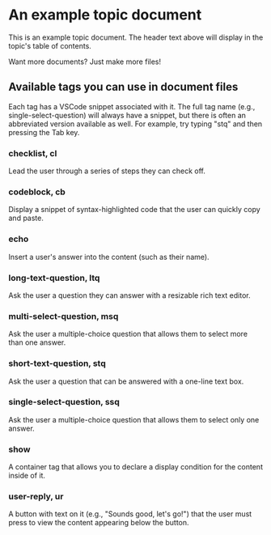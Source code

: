 # An example topic document

This is an example topic document. The header text above will display in the topic's table of contents.

Want more documents? Just make more files!

## Available tags you can use in document files

Each tag has a VSCode snippet associated with it. The full tag name (e.g., single-select-question) will always have a snippet, but there is often an abbreviated version available as well. For example, try typing "stq" and then pressing the Tab key.

### checklist, cl

Lead the user through a series of steps they can check off.

### codeblock, cb

Display a snippet of syntax-highlighted code that the user can quickly copy and paste.

### echo

Insert a user's answer into the content (such as their name).

### long-text-question, ltq

Ask the user a question they can answer with a resizable rich text editor.

### multi-select-question, msq

Ask the user a multiple-choice question that allows them to select more than one answer.

### short-text-question, stq

Ask the user a question that can be answered with a one-line text box.

### single-select-question, ssq

Ask the user a multiple-choice question that allows them to select only one answer.

### show

A container tag that allows you to declare a display condition for the content inside of it.

### user-reply, ur

A button with text on it (e.g., "Sounds good, let's go!") that the user must press to view the content appearing below the button.
